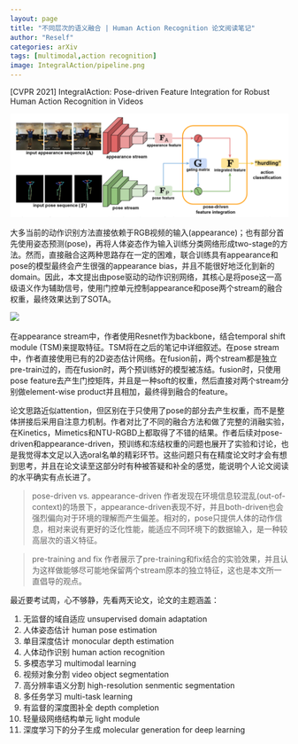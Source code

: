 ```yaml
---
layout: page
title: "不同层次的语义融合 | Human Action Recognition 论文阅读笔记"
author: "Reself"
categories: arXiv
tags: [multimodal,action recognition]
image: IntegralAction/pipeline.png
---
```




[CVPR 2021] IntegralAction: Pose-driven Feature Integration for Robust Human Action Recognition in Videos

![](../assets/img/IntegralAction/pipeline.png)

大多当前的动作识别方法直接依赖于RGB视频的输入(appearance)；也有部分首先使用姿态预测(pose)，再将人体姿态作为输入训练分类网络形成two-stage的方法。然而，直接融合这两种思路存在一定的困难，联合训练具有appearance和pose的模型最终会产生很强的appearance bias，并且不能很好地泛化到新的domain。因此，本文提出由pose驱动的动作识别网络，其核心是将pose这一高级语义作为辅助信号，使用门控单元控制appearance和pose两个stream的融合权重，最终效果达到了SOTA。

![](../images/IntegralAction/arch.png)

在appearance stream中，作者使用Resnet作为backbone，结合temporal shift module (TSM)来提取特征。TSM将在之后的笔记中详细叙述。在pose stream中，作者直接使用已有的2D姿态估计网络。在fusion前，两个stream都是独立pre-train过的，而在fusion时，两个预训练好的模型被冻结。fusion时，只使用pose feature去产生门控矩阵，并且是一种soft的权重，然后直接对两个stream分别做element-wise product并且相加，最终得到融合的feature。

论文思路近似attention，但区别在于只使用了pose的部分去产生权重，而不是整体拼接后采用自注意力机制。作者对比了不同的融合方法和做了完整的消融实验，在Kinetics，Mimetics和NTU-RGBD上都取得了不错的结果。作者后续对pose-driven和appearance-driven，预训练和冻结权重的问题也展开了实验和讨论，也是我觉得本文足以入选oral名单的精彩环节。这些问题只有在精度论文时才会有想到思考，并且在论文读至这部分时有种被答疑和补全的感觉，能说明个人论文阅读的水平确实有点长进了。

> pose-driven vs. appearance-driven
> 作者发现在环境信息较混乱(out-of-context)的场景下，appearance-driven表现不好，并且both-driven也会强烈偏向对于环境的理解而产生偏差。相对的，pose只提供人体的动作信息，相对来说有更好的泛化性能，能适应不同环境下的数据输入，是一种较高层次的语义特征。

> pre-training and fix
> 作者展示了pre-training和fix结合的实验效果，并且认为这样做能够尽可能地保留两个stream原本的独立特征，这也是本文所一直倡导的观点。

最近要考试周，心不够静，先看两天论文，论文的主题涵盖：

1. 无监督的域自适应 unsupervised domain adaptation
2. 人体姿态估计 human pose estimation
3. 单目深度估计 monocular depth estimation
4. 人体动作识别 human action recognition
5. 多模态学习 multimodal learning
6. 视频对象分割 video object segmentation
7. 高分辨率语义分割 high-resolution senmentic segmentation
8. 多任务学习 multi-task learning
9. 有监督的深度图补全 depth completion
10. 轻量级网络结构单元 light module
11. 深度学习下的分子生成 molecular generation for deep learning